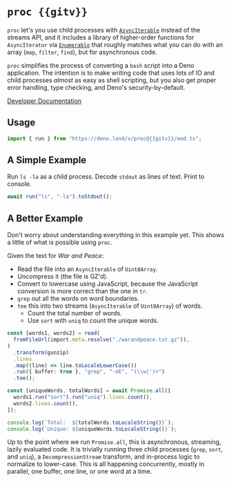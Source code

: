 # `proc {{gitv}}`

`proc` let's you use child processes with
[`AsyncIterable`](https://developer.mozilla.org/en-US/docs/Web/JavaScript/Reference/Global_Objects/AsyncIterator)
instead of the streams API, and it includes a library of higher-order functions
for `AsyncIterator` via
[`Enumerable`](https://deno.land/x/proc@{{gitv}}/mod.ts?s=Enumerable) that
roughly matches what you can do with an array (`map`, `filter`, `find`), but for
asynchronous code.

`proc` simplifies the process of converting a `bash` script into a Deno
application. The intention is to make writing code that uses lots of IO and
child processes _almost_ as easy as shell scripting, but you also get proper
error handling, type checking, and Deno's security-by-default.

[Developer Documentation](https://deno.land/x/proc@{{gitv}}/mod.ts)

## Usage

```typescript
import { run } from "https://deno.land/x/proc@{{gitv}}/mod.ts";
```

## A Simple Example

Run `ls -la` as a child process. Decode `stdout` as lines of text. Print to
console.

```typescript
await run("ls", "-la").toStdout();
```

## A Better Example

Don't worry about understanding everything in this example yet. This shows a
little of what is possible using `proc`.

Given the text for _War and Peace_:

- Read the file into an `AsyncIterable` of `Uint8Array`.
- Uncompress it (the file is GZ'd).
- Convert to lowercase using JavaScript, because the JavaScript conversion is
  more correct than the one in `tr`.
- `grep` out all the words on word boundaries.
- `tee` this into two streams (`AsyncIterable` of `Uint8Array`) of words.
  - Count the total number of words.
  - Use `sort` with `uniq` to count the unique words.

```typescript
const [words1, words2] = read(
  fromFileUrl(import.meta.resolve("./warandpeace.txt.gz")),
)
  .transform(gunzip)
  .lines
  .map((line) => line.toLocaleLowerCase())
  .run({ buffer: true }, "grep", "-oE", "(\\w|')+")
  .tee();

const [uniqueWords, totalWords] = await Promise.all([
  words1.run("sort").run("uniq").lines.count(),
  words2.lines.count(),
]);

console.log(`Total:  ${totalWords.toLocaleString()}`);
console.log(`Unique: ${uniqueWords.toLocaleString()}`);
```

Up to the point where we run `Promise.all`, this is asynchronous, streaming,
lazily evaluated code. It is trivially running three child processes (`grep`,
`sort`, and `uniq`), a `DecompressionStream` transform, and in-process logic to
normalize to lower-case. This is all happening concurrently, mostly in parallel,
one buffer, one line, or one word at a time.
